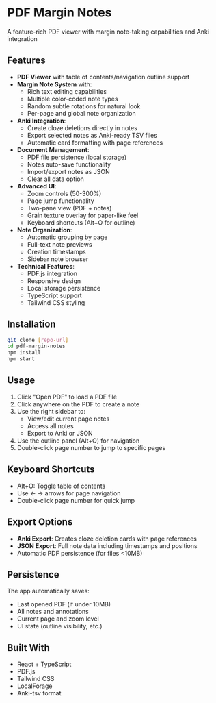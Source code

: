# PDF Margin Notes

A feature-rich PDF viewer with margin note-taking capabilities and Anki integration

## Features

- **PDF Viewer** with table of contents/navigation outline support
- **Margin Note System** with:
  - Rich text editing capabilities
  - Multiple color-coded note types
  - Random subtle rotations for natural look
  - Per-page and global note organization
- **Anki Integration**:
  - Create cloze deletions directly in notes
  - Export selected notes as Anki-ready TSV files
  - Automatic card formatting with page references
- **Document Management**:
  - PDF file persistence (local storage)
  - Notes auto-save functionality
  - Import/export notes as JSON
  - Clear all data option
- **Advanced UI**:
  - Zoom controls (50-300%)
  - Page jump functionality
  - Two-pane view (PDF + notes)
  - Grain texture overlay for paper-like feel
  - Keyboard shortcuts (Alt+O for outline)
- **Note Organization**:
  - Automatic grouping by page
  - Full-text note previews
  - Creation timestamps
  - Sidebar note browser
- **Technical Features**:
  - PDF.js integration
  - Responsive design
  - Local storage persistence
  - TypeScript support
  - Tailwind CSS styling

## Installation

```bash
git clone [repo-url]
cd pdf-margin-notes
npm install
npm start
```

## Usage

1. Click "Open PDF" to load a PDF file
2. Click anywhere on the PDF to create a note
3. Use the right sidebar to:
   - View/edit current page notes
   - Access all notes
   - Export to Anki or JSON
4. Use the outline panel (Alt+O) for navigation
5. Double-click page number to jump to specific pages

## Keyboard Shortcuts

- Alt+O: Toggle table of contents
- Use ← → arrows for page navigation
- Double-click page number for quick jump

## Export Options

- **Anki Export**: Creates cloze deletion cards with page references
- **JSON Export**: Full note data including timestamps and positions
- Automatic PDF persistence (for files <10MB)

## Persistence

The app automatically saves:
- Last opened PDF (if under 10MB)
- All notes and annotations
- Current page and zoom level
- UI state (outline visibility, etc.)

## Built With

- React + TypeScript
- PDF.js
- Tailwind CSS
- LocalForage
- Anki-tsv format
